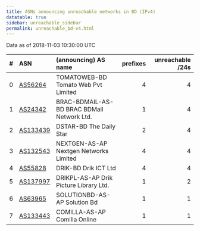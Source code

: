 ```yaml
---
title: ASNs announcing unreachable networks in BD (IPv4)
datatable: true
sidebar: unreachable_sidebar
permalink: unreachable_bd-v4.html
---
```


Data as of 2018-11-03 10:30:00 UTC


<div class="datatable-begin"></div>

|   # | ASN                                      | (announcing) AS name                       |   prefixes |   unreachable /24s |
|----:|:-----------------------------------------|:-------------------------------------------|-----------:|-------------------:|
|   0 | [AS56264](unreachable_AS56264-v4.html)   | TOMATOWEB-BD Tomato Web Pvt Limited        |          4 |                  4 |
|   1 | [AS24342](unreachable_AS24342-v4.html)   | BRAC-BDMAIL-AS-BD BRAC BDMail Network Ltd. |          1 |                  4 |
|   2 | [AS133439](unreachable_AS133439-v4.html) | DSTAR-BD The Daily Star                    |          2 |                  4 |
|   3 | [AS132543](unreachable_AS132543-v4.html) | NEXTGEN-AS-AP Nextgen Networks Limited     |          4 |                  4 |
|   4 | [AS55828](unreachable_AS55828-v4.html)   | DRIK-BD Drik ICT Ltd                       |          4 |                  4 |
|   5 | [AS137997](unreachable_AS137997-v4.html) | DRIKPL-AS-AP Drik Picture Library Ltd.     |          1 |                  2 |
|   6 | [AS63965](unreachable_AS63965-v4.html)   | SOLUTIONBD-AS-AP Solution Bd               |          1 |                  1 |
|   7 | [AS133443](unreachable_AS133443-v4.html) | COMILLA-AS-AP Comilla Online               |          1 |                  1 |

<div class="datatable-end"></div>